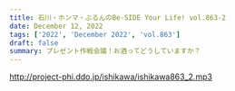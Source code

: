 ```yaml
---
title: 石川・ホンマ・ぶるんのBe-SIDE Your Life! vol.863-2
date: December 12, 2022
tags: ['2022', 'December 2022', 'vol.863']
draft: false
summary: プレゼント作戦会議！お酒ってどうしていますか？
---
```


http://project-phi.ddo.jp/ishikawa/ishikawa863_2.mp3
